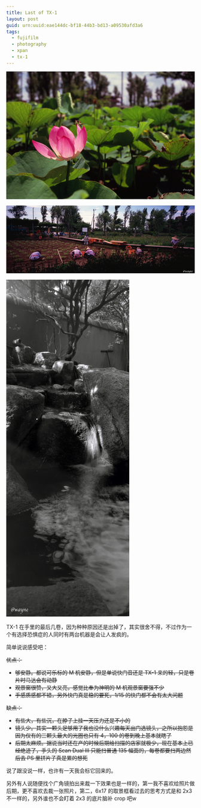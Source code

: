 ```yaml
---
title: Last of TX-1
layout: post
guid: urn:uuid:eae144dc-bf18-44b3-bd13-a09530afd3a6
tags:
  - fujifilm
  - photography
  - xpan
  - tx-1
---
```


[![](/media/files/2012/08/07/lotus.jpg)](http://500px.com/photo/11179707)

[![](/media/files/2012/08/07/farmers.jpg)](http://500px.com/photo/11179735)

[![](/media/files/2012/08/07/waterfall-in-house.jpg)](http://500px.com/photo/11242673)

TX-1 在手里的最后几卷，因为种种原因还是出掉了，其实很舍不得，不过作为一个有选择恐惧症的人同时有两台机器是会让人发疯的。

简单说说感受吧：

~~优点：~~

- ~~够安静。都说可乐标的 M 机安静，但是单说快门音还是 TX-1 来的轻，只是卷片时马达会有动静~~
- ~~观景窗很赞，又大又亮，感觉比奉为神明的 M 机观景窗要强不少~~
- ~~手感质感都不错，另外快门真是稳的要死，1/15 的快门都不会有太大问题~~

~~缺点：~~

- ~~有些大，有些沉，在脖子上挂一天压力还是不小的~~
- ~~镜头少。其实一颗头足够用了我也没什么兴趣每天出门选镜头，之所以抱怨是因为仅有的三颗头最大的光圈也只有 4，100 的卷到晚上基本就瞎了~~
- ~~后期太麻烦。据说当时还在产的时候后期给扫描的店家就极少，现在基本上已经绝迹了，手头的 Scan Dual III 只能扫普通 135 幅面的，每卷都要扫两边然后去 PS 里拼片子真是累的想死~~

说了跟没说一样，也许有一天我会标它回来的。

另外有人说随便找个广角镜拍出来裁一下效果也是一样的，第一我不喜欢给照片做后期，更不喜欢去裁一张照片，第二，6x17 的取景框看过去的思考方式是和 2x3 不一样的，另外谁也不会盯着 2x3 的底片脑补 crop 吧w
